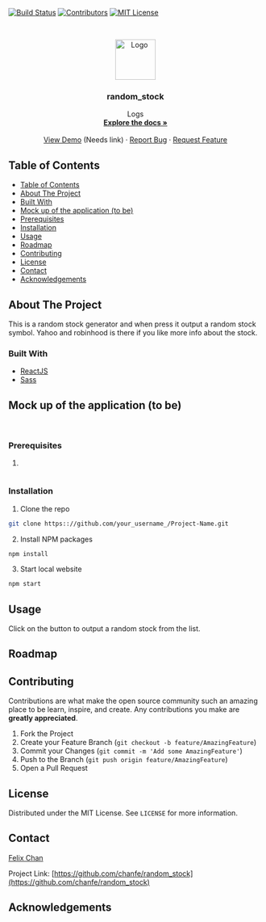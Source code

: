 <!-- PROJECT SHIELDS -->
<!--
*** I'm using markdown "reference style" links for readability.
*** Reference links are enclosed in brackets [ ] instead of parentheses ( ).
*** See the bottom of this document for the declaration of the reference variables
*** for build-url, contributors-url, etc. This is an optional, concise syntax you may use.
*** https://www.markdownguide.org/basic-syntax/#reference-style-links
-->
[![Build Status][build-shield]][build-url]
[![Contributors][contributors-shield]][contributors-url]
[![MIT License][license-shield]][license-url]

<!-- PROJECT LOGO -->
<br />
<p align="center">
  <a href="https://github.com/chanfe/random_stock/">
    <img src="#" alt="Logo" width="80" height="80">
  </a>

  <h3 align="center">random_stock</h3>

  <p align="center">
    Logs
    <br />
    <a href="https://github.com/chanfe/random_stock"><strong>Explore the docs »</strong></a>
    <br />
    <br />
    <a href="https://github.com/chanfe/random_stock">View Demo</a> (Needs link)
    ·
    <a href="https://github.com/chanfe/random_stock/issues">Report Bug</a>
    ·
    <a href="https://github.com/chanfe/random_stock/issues">Request Feature</a>
  </p>
</p>

<!-- TABLE OF CONTENTS -->
## Table of Contents

  - [Table of Contents](#Table-of-Contents)
  - [About The Project](#About-The-Project)
  - [Built With](#Built-With)
  - [Mock up of the application (to be)](#Mock-up-of-the-application-to-be)
  - [Prerequisites](#Prerequisites)
  - [Installation](#Installation)
  - [Usage](#Usage)
  - [Roadmap](#Roadmap)
  - [Contributing](#Contributing)
  - [License](#License)
  - [Contact](#Contact)
  - [Acknowledgements](#Acknowledgements)



<!-- ABOUT THE PROJECT -->
## About The Project

This is a random stock generator and when press it output a random stock symbol.  Yahoo and robinhood is there if you like more info about the stock.


### Built With
  - [ReactJS](https://reactjs.org)
  - [Sass](https://sass-lang.com/)


<!-- MockUp of the Application (to be removed) -->
## Mock up of the application (to be)

![]()
![]()

### Prerequisites
1. 
```
```

### Installation
1. Clone the repo
```sh
git clone https:://github.com/your_username_/Project-Name.git
```
2. Install NPM packages
```sh
npm install
```
3. Start local website
```sh
npm start
```

<!-- USAGE EXAMPLES -->
## Usage
Click on the button to output a random stock from the list.


<!-- ROADMAP -->
## Roadmap




<!-- CONTRIBUTING -->
## Contributing

Contributions are what make the open source community such an amazing place to be learn, inspire, and create. Any contributions you make are **greatly appreciated**.

1. Fork the Project
2. Create your Feature Branch (`git checkout -b feature/AmazingFeature`)
3. Commit your Changes (`git commit -m 'Add some AmazingFeature'`)
4. Push to the Branch (`git push origin feature/AmazingFeature`)
5. Open a Pull Request



<!-- LICENSE -->
## License

Distributed under the MIT License. See `LICENSE` for more information.



<!-- CONTACT -->
## Contact

[Felix Chan](https://github.com/chanfe)

Project Link: [https://github.com/chanfe/random_stock](https://github.com/chanfe/random_stock)



<!-- ACKNOWLEDGEMENTS -->
## Acknowledgements





<!-- MARKDOWN LINKS & IMAGES -->
<!-- https://www.markdownguide.org/basic-syntax/#reference-style-links -->
[build-shield]: https://img.shields.io/badge/build-passing-brightgreen.svg?style=flat-square
[build-url]: #
[contributors-shield]: https://img.shields.io/badge/contributors-1-orange.svg?style=flat-square
[contributors-url]: https://github.com/chingu-voyages/v10-bears-team-03/graphs/contributors
[license-shield]: https://img.shields.io/badge/license-MIT-blue.svg?style=flat-square
[license-url]: https://choosealicense.com/licenses/mit
[linkedin-shield]: https://img.shields.io/badge/-LinkedIn-black.svg?style=flat-square&logo=linkedin&colorB=555
[product-screenshot]: https://i.imgur.com/Jfnx1uj.png
